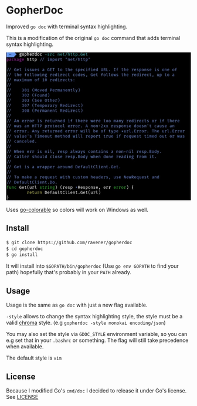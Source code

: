 # GopherDoc
Improved `go doc` with terminal syntax highlighting.

This is a modification of the original `go doc` command that adds terminal syntax highlighting.

![preview](preview.jpg)

Uses [go-colorable](https://github.com/mattn/go-colorable) so colors will work on Windows as well.

## Install
```sh
$ git clone https://github.com/ravener/gopherdoc
$ cd gopherdoc
$ go install
```
It will install into `$GOPATH/bin/gopherdoc` (Use `go env GOPATH` to find your path) hopefully that's probably in your `PATH` already.

## Usage
Usage is the same as `go doc` with just a new flag available.

`-style` allows to change the syntax highlighting style, the style must be a valid [chroma](https://github.com/alecthomas/chroma) style. (e.g `gopherdoc -style monokai encoding/json`)

You may also set the style via `GDOC_STYLE` environment variable, so you can e.g set that in your `.bashrc` or something. The flag will still take precedence when available.

The default style is `vim`

## License
Because I modified Go's `cmd/doc` I decided to release it under Go's license. See [LICENSE](LICENSE)
